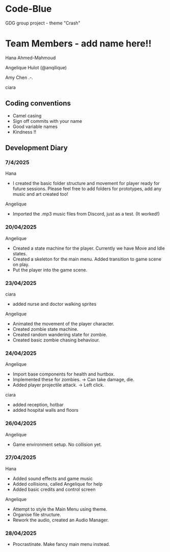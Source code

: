 # Code-Blue
GDG group project - theme "Crash" 

# Team Members - add name here!!
Hana Ahmed-Mahmoud 

Angelique Hulot (@anqilique)

Amy Chen .-.

ciara

## Coding conventions 
- Camel casing 
- Sign off commits with your name 
- Good variable names 
- Kindness !!

## Development Diary 


### 7/4/2025

Hana 
- I created the basic folder structure and movement for player ready for future sessions. Please feel free to add folders for prototypes, add any music and art created too! 

Angelique
- Imported the .mp3 music files from Discord, just as a test. (It worked!)


### 20/04/2025

Angelique
- Created a state machine for the player. Currently we have Move and Idle states.
- Created a skeleton for the main menu. Added transition to game scene on play.
- Put the player into the game scene.

### 23/04/2025

ciara
- added nurse and doctor walking sprites

Angelique
- Animated the movement of the player character.
- Created zombie state machine.
- Created random wandering state for zombie.
- Created basic zombie chasing behaviour.

### 24/04/2025

Angelique
- Import base components for health and hurtbox.
- Implemented these for zombies. -> Can take damage, die.
- Added player projectile attack. -> Left click.

ciara
- added reception, hotbar
- added hospital walls and floors

### 26/04/2025

Angelique
- Game environment setup. No collision yet.

### 27/04/2025

Hana 
- Added sound effects and game music 
- Added collisions, called Angelique for help 
- Added basic credits and control screen

Angelique
- Attempt to style the Main Menu using theme.
- Organise file structure.
- Rework the audio, created an Audio Manager.

### 28/04/2025
- Procrastinate. Make fancy main menu instead.
